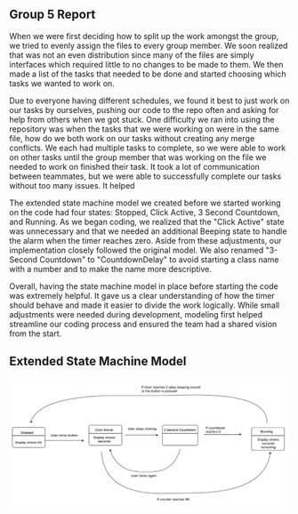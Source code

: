 ## Group 5 Report

When we were first deciding how to split up the work amongst the group, we tried to evenly assign the files to every group member. We soon realized that was not an even distribution since many of the files are simply interfaces which required little to no changes to be made to them. We then made a list of the tasks that needed to be done and started choosing which tasks we wanted to work on. 

Due to everyone having different schedules, we found it best to just work on our tasks by ourselves, pushing our code to the repo often and asking for help from others when we got stuck. One difficulty we ran into using the repository was when the tasks that we were working on were in the same file, how do we both work on our tasks without creating any merge conflicts. We each had multiple tasks to complete, so we were able to work on other tasks until the group member that was working on the file we needed to work on finished their task. It took a lot of communication between teammates, but we were able to successfully complete our tasks without too many issues. It helped

The extended state machine model we created before we started working on the code had four states: Stopped, Click Active, 3 Second Countdown, and Running. As we began coding, we realized that the "Click Active" state was unnecessary and that we needed an additional Beeping state to handle the alarm when the timer reaches zero. Aside from these adjustments, our implementation closely followed the original model. We also renamed "3-Second Countdown" to "CountdownDelay" to avoid starting a class name with a number and to make the name more descriptive.

Overall, having the state machine model in place before starting the code was extremely helpful. It gave us a clear understanding of how the timer should behave and made it easier to divide the work logically. While small adjustments were needed during development, modeling first helped streamline our coding process and ensured the team had a shared vision from the start.
## Extended State Machine Model 
<img src="https://raw.githubusercontent.com/ryan-montville/cs313413sp25group5p4/refs/heads/main/doc/StateDiagram.png" title="State Diagram" alt="State Diagram" style="width: 90%/" />